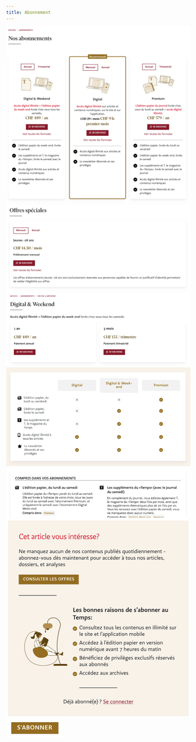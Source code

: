 ```yaml
---
title: Abonnement
---
```

![](desktop-index.png)
![](desktop-offres.png)
![](desktop-options.png)
![](desktop-teaser.png)
![](desktop-bouton.png)
